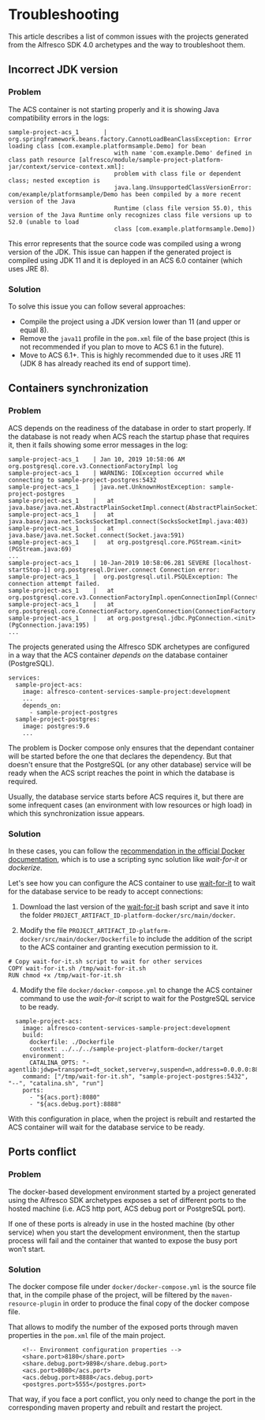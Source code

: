 # Troubleshooting

This article describes a list of common issues with the projects generated from the Alfresco SDK 4.0 archetypes and the way to troubleshoot them.

## Incorrect JDK version

### Problem

The ACS container is not starting properly and it is showing Java compatibility errors in the logs:

```
sample-project-acs_1       |  org.springframework.beans.factory.CannotLoadBeanClassException: Error loading class [com.example.platformsample.Demo] for bean 
                              with name 'com.example.Demo' defined in class path resource [alfresco/module/sample-project-platform-jar/context/service-context.xml]: 
                              problem with class file or dependent class; nested exception is 
                              java.lang.UnsupportedClassVersionError: com/example/platformsample/Demo has been compiled by a more recent version of the Java 
                              Runtime (class file version 55.0), this version of the Java Runtime only recognizes class file versions up to 52.0 (unable to load 
                              class [com.example.platformsample.Demo])
```

This error represents that the source code was compiled using a wrong version of the JDK. This issue can happen if the generated project is compiled using 
JDK 11 and it is deployed in an ACS 6.0 container (which uses JRE 8).

### Solution

To solve this issue you can follow several approaches:
* Compile the project using a JDK version lower than 11 (and upper or equal 8).
* Remove the `java11` profile in the `pom.xml` file of the base project (this is not recommended if you plan to move to ACS 6.1 in the future).
* Move to ACS 6.1+. This is highly recommended due to it uses JRE 11 (JDK 8 has already reached its end of support time).

## Containers synchronization

### Problem

ACS depends on the readiness of the database in order to start properly. If the database is not ready when ACS reach the startup phase that requires it, then
it fails showing some error messages in the log:

```
sample-project-acs_1    | Jan 10, 2019 10:58:06 AM org.postgresql.core.v3.ConnectionFactoryImpl log
sample-project-acs_1    | WARNING: IOException occurred while connecting to sample-project-postgres:5432
sample-project-acs_1    | java.net.UnknownHostException: sample-project-postgres
sample-project-acs_1    | 	at java.base/java.net.AbstractPlainSocketImpl.connect(AbstractPlainSocketImpl.java:220)
sample-project-acs_1    | 	at java.base/java.net.SocksSocketImpl.connect(SocksSocketImpl.java:403)
sample-project-acs_1    | 	at java.base/java.net.Socket.connect(Socket.java:591)
sample-project-acs_1    | 	at org.postgresql.core.PGStream.<init>(PGStream.java:69)
...
sample-project-acs_1    | 10-Jan-2019 10:58:06.281 SEVERE [localhost-startStop-1] org.postgresql.Driver.connect Connection error: 
sample-project-acs_1    |  org.postgresql.util.PSQLException: The connection attempt failed.
sample-project-acs_1    | 	at org.postgresql.core.v3.ConnectionFactoryImpl.openConnectionImpl(ConnectionFactoryImpl.java:259)
sample-project-acs_1    | 	at org.postgresql.core.ConnectionFactory.openConnection(ConnectionFactory.java:49)
sample-project-acs_1    | 	at org.postgresql.jdbc.PgConnection.<init>(PgConnection.java:195)
...
```

The projects generated using the Alfresco SDK archetypes are configured in a way that the ACS container _depends on_ the database container (PostgreSQL). 

```
services:
  sample-project-acs:
    image: alfresco-content-services-sample-project:development
    ...
    depends_on:
      - sample-project-postgres
  sample-project-postgres:
    image: postgres:9.6
    ...
``` 

The problem is Docker compose only ensures that the dependant container will be started before the one that declares the dependency. But that doesn't ensure 
that the PostgreSQL (or any other database) service will be ready when the ACS script reaches the point in which the database is required. 

Usually, the database service starts before ACS requires it, but there are some infrequent cases (an environment with low resources or high load) in which this
synchronization issue appears.

### Solution

In these cases, you can follow the [recommendation in the official Docker documentation](https://docs.docker.com/compose/startup-order/), which is to use a 
scripting sync solution like _wait-for-it_ or _dockerize_.

Let's see how you can configure the ACS container to use [wait-for-it](https://github.com/vishnubob/wait-for-it) to wait for the database service to be ready 
to accept connections:

1. Download the last version of the [wait-for-it](https://github.com/vishnubob/wait-for-it) bash script and save it into the folder 
`PROJECT_ARTIFACT_ID-platform-docker/src/main/docker`.

2. Modify the file `PROJECT_ARTIFACT_ID-platform-docker/src/main/docker/Dockerfile` to include the addition of the script to the ACS container and granting 
execution permission to it.

```
# Copy wait-for-it.sh script to wait for other services
COPY wait-for-it.sh /tmp/wait-for-it.sh
RUN chmod +x /tmp/wait-for-it.sh
```

4. Modify the file `docker/docker-compose.yml` to change the ACS container command to use the _wait-for-it_ script to wait for the PostgreSQL service to be 
ready.

```
  sample-project-acs:
    image: alfresco-content-services-sample-project:development
    build:
      dockerfile: ./Dockerfile
      context: ../../../sample-project-platform-docker/target
    environment:
      CATALINA_OPTS: "-agentlib:jdwp=transport=dt_socket,server=y,suspend=n,address=0.0.0.0:8888"
    command: ["/tmp/wait-for-it.sh", "sample-project-postgres:5432", "--", "catalina.sh", "run"]
    ports:
      - "${acs.port}:8080"
      - "${acs.debug.port}:8888"
```

With this configuration in place, when the project is rebuilt and restarted the ACS container will wait for the database service to be ready.

## Ports conflict

### Problem

The docker-based development environment started by a project generated using the Alfresco SDK archetypes exposes a set of different ports to the hosted 
machine (i.e. ACS http port, ACS debug port or PostgreSQL port). 

If one of these ports is already in use in the hosted machine (by other service) when you start the development environment, then the startup process will fail 
and the container that wanted to expose the busy port won't start.

### Solution

The docker compose file under `docker/docker-compose.yml` is the source file that, in the compile phase of the project, will be filtered by the 
`maven-resource-plugin` in order to produce the final copy of the docker compose file.

That allows to modify the number of the exposed ports through maven properties in the `pom.xml` file of the main project.

```
    <!-- Environment configuration properties -->
    <share.port>8180</share.port>
    <share.debug.port>9898</share.debug.port>
    <acs.port>8080</acs.port>
    <acs.debug.port>8888</acs.debug.port>
    <postgres.port>5555</postgres.port>
```

That way, if you face a port conflict, you only need to change the port in the corresponding maven property and rebuilt and restart the project.

